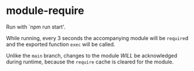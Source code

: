 # module-require

Run with `npm run start'.

While running, every 3 seconds the accompanying module will be `require`d and the exported function `exec` will be called.

Unlike the `main` branch, changes to the module *WILL* be acknowledged during runtime, because the `require` cache is cleared for the module.
